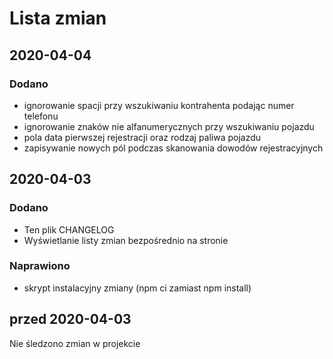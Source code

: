 # Lista zmian

## 2020-04-04
### Dodano
- ignorowanie spacji przy wszukiwaniu kontrahenta podając numer telefonu
- ignorowanie znaków nie alfanumerycznych przy wszukiwaniu pojazdu
- pola data pierwszej rejestracji oraz rodzaj paliwa pojazdu
- zapisywanie nowych pól podczas skanowania dowodów rejestracyjnych

## 2020-04-03
### Dodano
- Ten plik CHANGELOG
- Wyświetlanie listy zmian bezpośrednio na stronie
### Naprawiono
- skrypt instalacyjny zmiany (npm ci zamiast npm install)

## przed 2020-04-03
Nie śledzono zmian w projekcie
